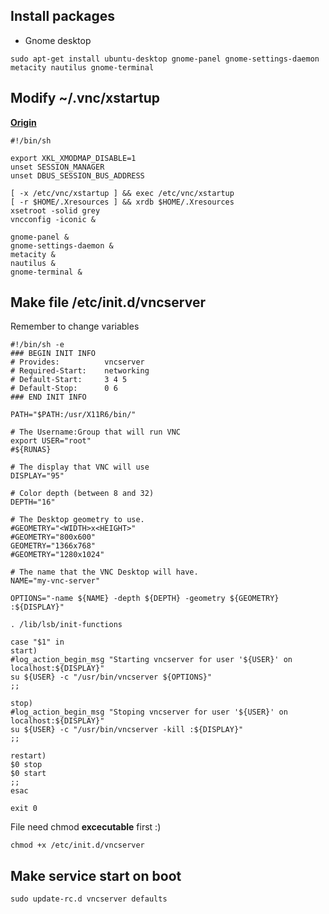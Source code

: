 Install  packages
----

* Gnome desktop

```shell
sudo apt-get install ubuntu-desktop gnome-panel gnome-settings-daemon metacity nautilus gnome-terminal
```


Modify ~/.vnc/xstartup
-------

[**Origin**](http://askubuntu.com/questions/475023/how-to-make-vnc-server-work-with-ubuntu-desktop-without-xfce)

```shell
#!/bin/sh

export XKL_XMODMAP_DISABLE=1
unset SESSION_MANAGER
unset DBUS_SESSION_BUS_ADDRESS

[ -x /etc/vnc/xstartup ] && exec /etc/vnc/xstartup
[ -r $HOME/.Xresources ] && xrdb $HOME/.Xresources
xsetroot -solid grey
vncconfig -iconic &

gnome-panel &
gnome-settings-daemon &
metacity &
nautilus &
gnome-terminal &
```

Make file /etc/init.d/vncserver
--------

Remember to change variables

```Shell
#!/bin/sh -e
### BEGIN INIT INFO
# Provides:          vncserver
# Required-Start:    networking
# Default-Start:     3 4 5
# Default-Stop:      0 6
### END INIT INFO

PATH="$PATH:/usr/X11R6/bin/"

# The Username:Group that will run VNC
export USER="root"
#${RUNAS}

# The display that VNC will use
DISPLAY="95"

# Color depth (between 8 and 32)
DEPTH="16"

# The Desktop geometry to use.
#GEOMETRY="<WIDTH>x<HEIGHT>"
#GEOMETRY="800x600"
GEOMETRY="1366x768"
#GEOMETRY="1280x1024"

# The name that the VNC Desktop will have.
NAME="my-vnc-server"

OPTIONS="-name ${NAME} -depth ${DEPTH} -geometry ${GEOMETRY} :${DISPLAY}"

. /lib/lsb/init-functions

case "$1" in
start)
#log_action_begin_msg "Starting vncserver for user '${USER}' on   localhost:${DISPLAY}"
su ${USER} -c "/usr/bin/vncserver ${OPTIONS}"
;;

stop)
#log_action_begin_msg "Stoping vncserver for user '${USER}' on localhost:${DISPLAY}"
su ${USER} -c "/usr/bin/vncserver -kill :${DISPLAY}"
;;

restart)
$0 stop
$0 start
;;
esac

exit 0
```

File need chmod **excecutable** first :)

```
chmod +x /etc/init.d/vncserver
```


Make service start on boot
-------

```shell
sudo update-rc.d vncserver defaults
```
